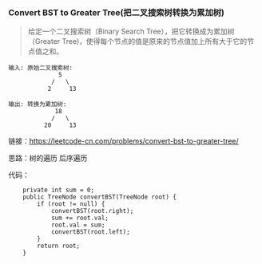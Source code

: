 ### Convert BST to Greater Tree(把二叉搜索树转换为累加树)

> 给定一个二叉搜索树（Binary Search Tree），把它转换成为累加树（Greater Tree)，使得每个节点的值是原来的节点值加上所有大于它的节点值之和。

```
输入: 原始二叉搜索树:
              5
            /   \
           2     13

输出: 转换为累加树:
             18
            /   \
          20     13

```

链接：https://leetcode-cn.com/problems/convert-bst-to-greater-tree/

思路：树的遍历 后序遍历

代码：
```
    private int sum = 0;
    public TreeNode convertBST(TreeNode root) {
        if (root != null) {
            convertBST(root.right);
            sum += root.val;
            root.val = sum;
            convertBST(root.left);
        }
        return root;
    }
```